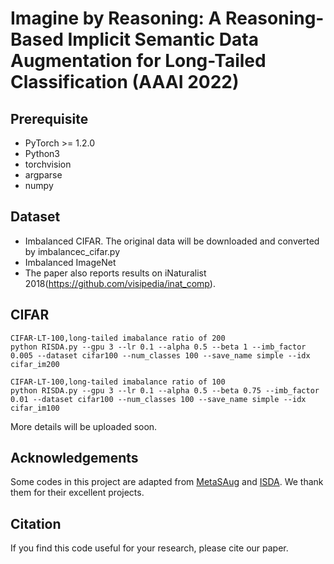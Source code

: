 # Imagine by Reasoning: A Reasoning-Based Implicit Semantic Data Augmentation for Long-Tailed Classification (AAAI 2022)

## Prerequisite
* PyTorch >= 1.2.0
* Python3
* torchvision
* argparse
* numpy

## Dataset

* Imbalanced CIFAR. The original data will be downloaded and converted by imbalancec_cifar.py
* Imbalanced ImageNet
* The paper also reports results on iNaturalist 2018(https://github.com/visipedia/inat_comp). 


## CIFAR

```
CIFAR-LT-100,long-tailed imabalance ratio of 200
python RISDA.py --gpu 3 --lr 0.1 --alpha 0.5 --beta 1 --imb_factor 0.005 --dataset cifar100 --num_classes 100 --save_name simple --idx cifar_im200
```
```
CIFAR-LT-100,long-tailed imabalance ratio of 100
python RISDA.py --gpu 3 --lr 0.1 --alpha 0.5 --beta 0.75 --imb_factor 0.01 --dataset cifar100 --num_classes 100 --save_name simple --idx cifar_im100
```
More details will be uploaded soon.
## Acknowledgements
Some codes in this project are adapted from [MetaSAug](https://github.com/BIT-DA/MetaSAug) and [ISDA](https://github.com/blackfeather-wang/ISDA-for-Deep-Networks). We thank them for their excellent projects.
   
    
## Citation

If you find this code useful for your research, please cite our paper.
